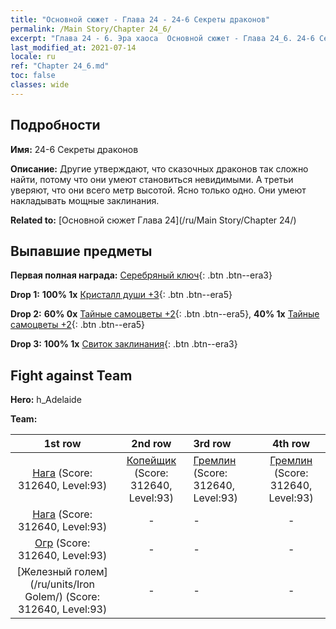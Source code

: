 ```yaml
---
title: "Основной сюжет - Глава 24 - 24-6 Секреты драконов"
permalink: /Main Story/Chapter 24_6/
excerpt: "Глава 24 - 6. Эра хаоса  Основной сюжет - Глава 24_6. 24-6 Секреты драконов"
last_modified_at: 2021-07-14
locale: ru
ref: "Chapter 24_6.md"
toc: false
classes: wide
---
```


## Подробности

 **Имя:** 24-6 Секреты драконов

 **Описание:** Другие утверждают, что сказочных драконов так сложно найти, потому что они умеют становиться невидимыми. А третьи уверяют, что они всего метр высотой. Ясно только одно. Они умеют накладывать мощные заклинания.

 **Related to:** [Основной сюжет Глава 24](/ru/Main Story/Chapter 24/)

## Выпавшие предметы

 **Первая полная награда:** [Серебряный ключ](/ItemsRU/con_693/){: .btn .btn--era3}

 **Drop 1:** **100% 1x** [Кристалл души +3](/ItemsRU/mat_87/){: .btn .btn--era5}

 **Drop 2:** **60% 0x** [Тайные самоцветы +2](/ItemsRU/mat_79/){: .btn .btn--era5}, **40% 1x** [Тайные самоцветы +2](/ItemsRU/mat_79/){: .btn .btn--era5}

 **Drop 3:** **100% 1x** [Свиток заклинания](/ItemsRU/con_694/){: .btn .btn--era3}


## Fight against Team
 **Hero:** h_Adelaide

 **Team:**


  | 1st row | 2nd row | 3rd row | 4th row |
  |:----:|:----:|:----|:----:|
  | [Нага](/ru/units/Naga/) (Score: 312640, Level:93)  | [Копейщик](/ru/units/Pikeman/) (Score: 312640, Level:93)  | [Гремлин](/ru/units/Gremlin/) (Score: 312640, Level:93)  | [Гремлин](/ru/units/Gremlin/) (Score: 312640, Level:93)  |
  | [Нага](/ru/units/Naga/) (Score: 312640, Level:93)  | - | - | - |
  | [Огр](/ru/units/Ogre/) (Score: 312640, Level:93)  | - | - | - |
  | [Железный голем](/ru/units/Iron Golem/) (Score: 312640, Level:93)  | - | - | - |


